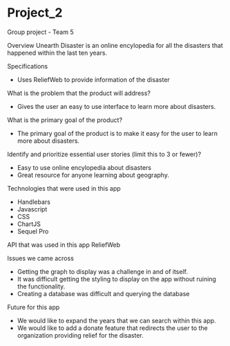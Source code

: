 # Project_2
Group project - Team 5

Overview
Unearth Disaster is an online encylopedia for all the disasters that happened within the last ten years.

Specifications
* Uses ReliefWeb to provide information of the disaster


What is the problem that the product will address? 
* Gives the user an easy to use interface to learn more about disasters.

What is the primary goal of the product? 
* The primary goal of the product is to make it easy for the user to learn more about disasters.

Identify and prioritize essential user stories (limit this to 3 or fewer)?
* Easy to use online encylopedia about disasters
* Great resource for anyone learning about geography.

Technologies that were used in this app
* Handlebars
* Javascript
* CSS
* ChartJS
* Sequel Pro

API that was used in this app
ReliefWeb

Issues we came across
* Getting the graph to display was a challenge in and of itself.
* It was difficult getting the styling to display on the app without ruining the functionality.
* Creating a database was difficult and querying the database


Future for this app
* We would like to expand the years that we can search within this app.
* We would like to add a donate feature that redirects the user to the organization providing relief for the disaster.

